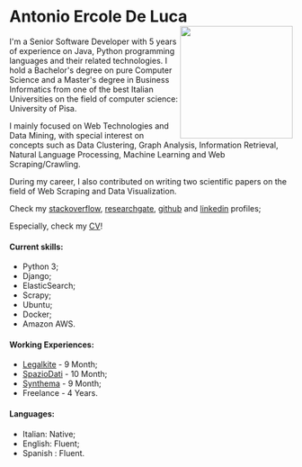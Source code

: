 <!--
.. title: Personal Bio
.. slug: index
.. date: 2017-08-04 10:52:56 UTC+02:00
.. tags: 
.. category: 
.. link: 
.. description: Antonio Ercole De Luca, Senior Software Developer, Università di Pisa, Business Informatics, Computer Science, Python, Django.
.. type: text
-->

# Antonio Ercole De Luca  <img src="https://avatars2.githubusercontent.com/u/3613943?v=4&s=460" width="200" height="200"  align="right"/>
 I'm a Senior Software Developer with 5 years of experience on Java, Python programming languages and their related technologies. I hold a Bachelor's degree on pure Computer Science and a Master's degree in Business Informatics from one of the best Italian Universities on the field of computer science: University of Pisa.
 
 I mainly focused on Web Technologies and Data Mining, with special interest on concepts such as Data Clustering, Graph Analysis, Information Retrieval, Natural Language Processing, Machine Learning and Web Scraping/Crawling.  
 
 During my career, I also contributed on writing two scientific papers on the field of Web Scraping and Data Visualization. 

 Check my [stackoverflow], [researchgate], [github] and [linkedin] profiles;

 Especially, check my [CV]!

#### Current skills:

- Python 3;
- Django;
- ElasticSearch;
- Scrapy;
- Ubuntu;
- Docker;
- Amazon AWS.


#### Working Experiences:

- [Legalkite] - 9 Month;
- [SpazioDati] - 10 Month;
- [Synthema] - 9 Month;
- Freelance - 4 Years.

#### Languages:

- Italian: Native;
- English: Fluent;
- Spanish : Fluent.


[Legalkite]:        https://legalkite.ch
[SpazioDati]:       http://spaziodati.eu
[Synthema]:         http://synthema.it
[stackoverflow]:    http://stackoverflow.com/users/3289963/eracle
[researchgate]:     https://www.researchgate.net/profile/Antonio_De_Luca5 
[github]:			https://github.com/eracle
[linkedin]:			https://www.linkedin.com/in/eracle/
[CV]:				/CV_latest.pdf
